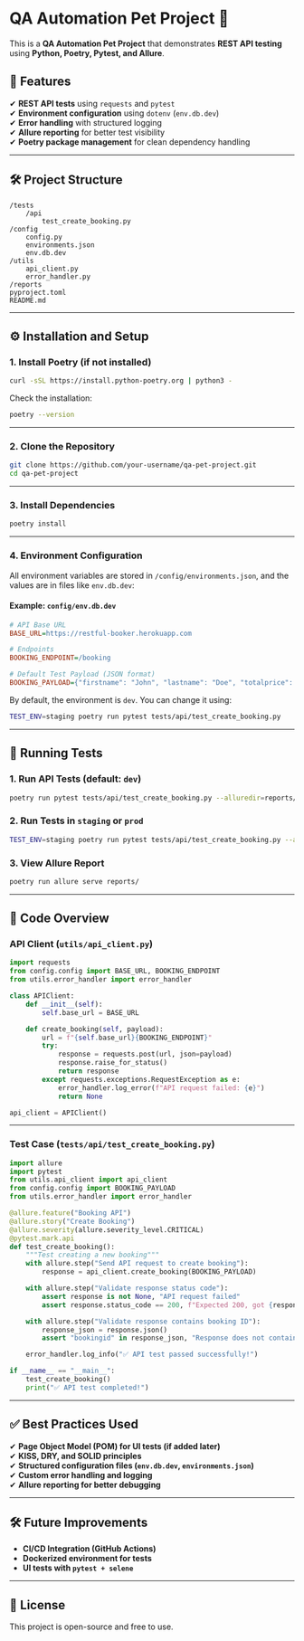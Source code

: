 # **QA Automation Pet Project 🚀**

This is a **QA Automation Pet Project** that demonstrates **REST API testing** using **Python, Poetry, Pytest, and Allure**.  

## **📌 Features**
✔ **REST API tests** using `requests` and `pytest`  
✔ **Environment configuration** using `dotenv` (`env.db.dev`)  
✔ **Error handling** with structured logging  
✔ **Allure reporting** for better test visibility  
✔ **Poetry package management** for clean dependency handling  

---

## **🛠️ Project Structure**
```
/tests
    /api
        test_create_booking.py
/config
    config.py
    environments.json
    env.db.dev
/utils
    api_client.py
    error_handler.py
/reports
pyproject.toml
README.md
```

---

## **⚙️ Installation and Setup**
### **1. Install Poetry (if not installed)**
```sh
curl -sSL https://install.python-poetry.org | python3 -
```
Check the installation:
```sh
poetry --version
```

---

### **2. Clone the Repository**
```sh
git clone https://github.com/your-username/qa-pet-project.git
cd qa-pet-project
```

---

### **3. Install Dependencies**
```sh
poetry install
```

---

### **4. Environment Configuration**
All environment variables are stored in `/config/environments.json`, and the values are in files like `env.db.dev`:

#### **Example: `config/env.db.dev`**
```ini
# API Base URL
BASE_URL=https://restful-booker.herokuapp.com

# Endpoints
BOOKING_ENDPOINT=/booking

# Default Test Payload (JSON format)
BOOKING_PAYLOAD={"firstname": "John", "lastname": "Doe", "totalprice": 150, "depositpaid": true, "bookingdates": {"checkin": "2025-02-10", "checkout": "2025-02-20"}, "additionalneeds": "Breakfast"}
```

By default, the environment is `dev`. You can change it using:
```sh
TEST_ENV=staging poetry run pytest tests/api/test_create_booking.py
```

---

## **📝 Running Tests**
### **1. Run API Tests (default: `dev`)**
```sh
poetry run pytest tests/api/test_create_booking.py --alluredir=reports/
```

### **2. Run Tests in `staging` or `prod`**
```sh
TEST_ENV=staging poetry run pytest tests/api/test_create_booking.py --alluredir=reports/
```

### **3. View Allure Report**
```sh
poetry run allure serve reports/
```

---

## **📜 Code Overview**
### **API Client (`utils/api_client.py`)**
```python
import requests
from config.config import BASE_URL, BOOKING_ENDPOINT
from utils.error_handler import error_handler

class APIClient:
    def __init__(self):
        self.base_url = BASE_URL

    def create_booking(self, payload):
        url = f"{self.base_url}{BOOKING_ENDPOINT}"
        try:
            response = requests.post(url, json=payload)
            response.raise_for_status()
            return response
        except requests.exceptions.RequestException as e:
            error_handler.log_error(f"API request failed: {e}")
            return None

api_client = APIClient()
```

---

### **Test Case (`tests/api/test_create_booking.py`)**
```python
import allure
import pytest
from utils.api_client import api_client
from config.config import BOOKING_PAYLOAD
from utils.error_handler import error_handler

@allure.feature("Booking API")
@allure.story("Create Booking")
@allure.severity(allure.severity_level.CRITICAL)
@pytest.mark.api
def test_create_booking():
    """Test creating a new booking"""
    with allure.step("Send API request to create booking"):
        response = api_client.create_booking(BOOKING_PAYLOAD)

    with allure.step("Validate response status code"):
        assert response is not None, "API request failed"
        assert response.status_code == 200, f"Expected 200, got {response.status_code}"

    with allure.step("Validate response contains booking ID"):
        response_json = response.json()
        assert "bookingid" in response_json, "Response does not contain bookingid"

    error_handler.log_info("✅ API test passed successfully!")

if __name__ == "__main__":
    test_create_booking()
    print("✅ API test completed!")
```

---

## **✅ Best Practices Used**
✔ **Page Object Model (POM) for UI tests (if added later)**  
✔ **KISS, DRY, and SOLID principles**  
✔ **Structured configuration files (`env.db.dev`, `environments.json`)**  
✔ **Custom error handling and logging**  
✔ **Allure reporting for better debugging**  

---

## **🛠️ Future Improvements**
- **CI/CD Integration (GitHub Actions)**
- **Dockerized environment for tests**
- **UI tests with `pytest + selene`**

---

## **📜 License**
This project is open-source and free to use.
